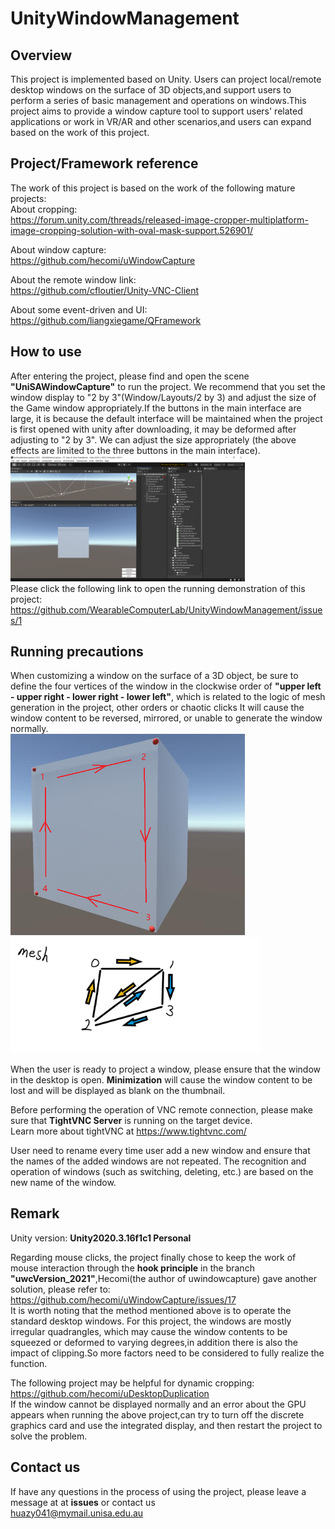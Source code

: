 # UnityWindowManagement
## Overview  
This project is implemented based on Unity. Users can project local/remote desktop windows on the surface of 3D objects,and support users to perform a series of basic management and operations on windows.This project aims to provide a window capture tool to support users' related applications or work in VR/AR and other scenarios,and users can expand based on the work of this project.

## Project/Framework reference  
The work of this project is based on the work of the following mature projects:  
About cropping:  
https://forum.unity.com/threads/released-image-cropper-multiplatform-image-cropping-solution-with-oval-mask-support.526901/​

About window capture:  
https://github.com/hecomi/uWindowCapture

About the remote window link:  
https://github.com/cfloutier/Unity-VNC-Client

About some event-driven and UI:   
https://github.com/liangxiegame/QFramework

## How to use  
After entering the project, please find and open the scene **"UniSAWindowCapture"** to run the project. We recommend that you set the window display to "2 by 3"(Window/Layouts/2 by 3) and adjust the size of the Game window appropriately.If the buttons in the main interface are large, it is because the default interface will be maintained when the project is first opened with unity after downloading, it may be deformed after adjusting to "2 by 3". We can adjust the size appropriately (the above effects are limited to the three buttons in the main interface).  
<img src="https://github.com/WearableComputerLab/UnityWindowManagement/blob/UwcVersion_2022/1.png" width="375">  
Please click the following link to open the running demonstration of this project: https://github.com/WearableComputerLab/UnityWindowManagement/issues/1 

## Running precautions  
When customizing a window on the surface of a 3D object, be sure to define the four vertices of the window in the clockwise order of **"upper left - upper right - lower right - lower left"**, which is related to the logic of mesh generation in the project, other orders or chaotic clicks It will cause the window content to be reversed, mirrored, or unable to generate the window normally.  
<img src="https://github.com/WearableComputerLab/UnityWindowManagement/blob/UwcVersion_2022/2.png" width="375"><img src="https://github.com/WearableComputerLab/UnityWindowManagement/blob/UwcVersion_2022/3.png" width="400" high="375"> 

When the user is ready to project a window, please ensure that the window in the desktop is open. **Minimization** will cause the window content to be lost and will be displayed as blank on the thumbnail.  

Before performing the operation of VNC remote connection, please make sure that **TightVNC Server** is running on the target device.  
Learn more about tightVNC at https://www.tightvnc.com/  


User need to rename every time user add a new window and ensure that the names of the added windows are not repeated. The recognition and operation of windows (such as switching, deleting, etc.) are based on the new name of the window.  

## Remark  
Unity version: **Unity2020.3.16f1c1 Personal**  

Regarding mouse clicks, the project finally chose to keep the work of mouse interaction through the **hook principle** in the branch **"uwcVersion_2021"**,Hecomi(the author of uwindowcapture) gave another solution, please refer to: https://github.com/hecomi/uWindowCapture/issues/17  
It is worth noting that the method mentioned above is to operate the standard desktop windows. For this project, the windows are mostly irregular quadrangles, which may cause the window contents to be squeezed or deformed to varying degrees,in addition there is also the impact of clipping.So more factors need to be considered to fully realize the function.

The following project may be helpful for dynamic cropping: https://github.com/hecomi/uDesktopDuplication  
If the window cannot be displayed normally and an error about the GPU appears when running the above project,can try to turn off the discrete graphics card and use the integrated display, and then restart the project to solve the problem.

## Contact us
If have any questions in the process of using the project, please leave a message at at **issues** or contact us  
huazy041@mymail.unisa.edu.au




